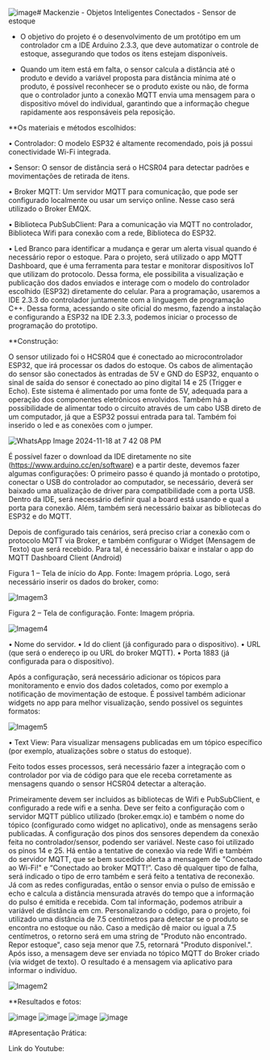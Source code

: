 ![image](https://github.com/user-attachments/assets/ccc22468-2b5c-4664-85c0-b16f0082d429)# Mackenzie - Objetos Inteligentes Conectados - Sensor de estoque 

- O objetivo do projeto é o desenvolvimento de um protótipo em um controlador cm a IDE Arduino 2.3.3, que deve automatizar o controle de estoque, assegurando que todos os itens estejam disponíveis.

- Quando um item está em falta, o sensor calcula a distância até o produto e devido a variável proposta para distância mínima até o produto, é possível reconhecer se o produto existe ou não, de forma que o controlador junto a conexão MQTT envia uma mensagem para o dispositivo móvel do individual, garantindo que a informação chegue rapidamente aos responsáveis pela reposição.
  
**Os materiais e métodos escolhidos:

•	Controlador: O modelo ESP32 é altamente recomendado, pois já possui 
conectividade Wi-Fi integrada.

•	Sensor: O sensor de distância será o HCSR04 para detectar padrões e movimentações de retirada de itens.

•	Broker MQTT: Um servidor MQTT para comunicação, que pode ser configurado localmente ou usar um serviço online. Nesse caso será utilizado o Broker EMQX.

•	Biblioteca PubSubClient: Para a comunicação via MQTT no controlador, Biblioteca Wifi para conexão com a rede, Biblioteca do ESP32.

•	Led Branco para identificar a mudança e gerar um alerta visual quando é necessário repor o estoque.
Para o projeto, será utilizado o app MQTT Dashboard, que é uma ferramenta para testar e monitorar dispositivos IoT que utilizam do protocolo. Dessa forma, ele possibilita a visualização e publicação dos dados enviados e interage com o modelo do controlador escolhido (ESP32) diretamente do celular.
Para a programação, usaremos a IDE 2.3.3 do controlador juntamente com a linguagem de programação C++. Dessa forma, acessando o site oficial do mesmo, fazendo a
instalação e configurando a ESP32 na IDE 2.3.3, podemos iniciar o processo de programação do prototipo.


**Construção:

O sensor utilizado foi o HCSR04 que é conectado ao microcontrolador ESP32, que irá processar os dados do estoque. Os cabos de alimentação do sensor são conectados às entradas de 5V e GND do ESP32, enquanto o sinal de saída do sensor é conectado ao pino digital 14 e 25 (Trigger e Echo). Este sistema é alimentado por uma fonte de 5V, adequada para a operação dos componentes eletrônicos envolvidos. Também há a possibilidade de alimentar todo o circuito através de um cabo USB direto de um computador, já que a ESP32 possui entrada para tal. Também foi inserido o led e as conexões com o jumper.

![WhatsApp Image 2024-11-18 at 7 42 08 PM](https://github.com/user-attachments/assets/b15e495c-731d-48e3-a4ca-2828edd62ab9)


É possível fazer o download da IDE diretamente no site (https://www.arduino.cc/en/software) e a partir deste, devemos fazer algumas configurações:
O primeiro passo é quando já montado o prototipo, conectar o USB do controlador ao computador, se necessário, deverá ser baixado uma atualização de driver para compatibilidade com a porta USB.
Dentro da IDE, será necessário definir qual a board está usando e qual a porta para conexão. Além, também será necessário baixar as bibliotecas do ESP32 e do MQTT.

 
Depois de configurado tais cenários, será preciso criar a conexão com o protocolo MQTT via Broker, e também configurar o Widget (Mensagem de Texto) que será recebido.
Para tal, é necessário baixar e instalar o app do MQTT Dashboard Client (Android)
 
Figura 1 – Tela de início do App. Fonte: Imagem própria.
Logo, será necessário inserir os dados do broker, como:

![Imagem3](https://github.com/user-attachments/assets/923f9689-e8da-4a51-a5b3-97139c4ee886)

 
Figura 2 – Tela de configuração. Fonte: Imagem própria.

![Imagem4](https://github.com/user-attachments/assets/8076b56d-21cc-43c3-8719-f88f85a7b537)

•	Nome do servidor.
•	Id do client (já configurado para o dispositivo).
•	URL (que será o endereço ip ou URL do broker MQTT).
•	Porta 1883 (já configurada para o dispositivo).

Após a configuração, será necessário adicionar os tópicos para monitoramento e envio dos dados coletados, como por exemplo a notificação de movimentação de estoque. 
É possivel também adicionar widgets no app para melhor visualização, sendo possivel os seguintes formatos:

 ![Imagem5](https://github.com/user-attachments/assets/b0e77c63-ca2d-4828-8868-1b596e1b1340)

•	Text View: Para visualizar mensagens publicadas em um tópico específico (por exemplo, atualizações sobre o status do estoque).

Feito todos esses processos, será necessário fazer a integração com o controlador por via de código para que ele receba corretamente as mensagens quando o sensor HCSR04 detectar a alteração.

Primeiramente devem ser incluidos as bibliotecas de Wifi e PubSubClient, e configurado a rede wifi e a senha. Deve ser feito a configuração com o servidor MQTT público utilizado 	(broker.emqx.io) e também o nome do tópico (configurado como widget no aplicativo), onde as mensagens serão publicadas.
A configuração dos pinos dos sensores dependem da conexão feita no controlador/sensor, podendo ser variável. Neste caso foi utilizado os pinos 14 e 25.
Há então a tentative de conexão via rede Wifi e também do servidor MQTT, que se bem sucedido alerta a mensagem de "Conectado ao Wi-Fi!" e “Conectado ao broker MQTT!”. Caso dê qualquer tipo de falha, será indicado o tipo de erro também e será feito a tentativa de reconexão.
Já com as redes configuradas, então o sensor envia o pulso de emissão e echo e calcula a distância mensurada através do tempo que a informação do pulso é emitida e recebida. Com tal informação, podemos atribuir a variável de distância em cm.
Personalizando o código, para o projeto, foi utilizado uma distância de 7.5 centímetros para detectar se o produto se encontra no estoque ou não. Caso a medição dê 	maior ou igual a 7.5 centímetros, o retorno será em uma string de "Produto não encontrado. Repor estoque", caso seja menor que 7.5, retornará "Produto disponível.".
Após isso, a mensagem deve ser enviada no tópico MQTT do Broker criado (via widget de texto). O resultado é a mensagem via aplicativo para informar o indivíduo.

![Imagem2](https://github.com/user-attachments/assets/f5043937-0e24-465e-86c1-be19169d0f44)


**Resultados e fotos:

![image](https://github.com/user-attachments/assets/c6b0a5ee-ae52-4756-864c-25215cb5e177)
![image](https://github.com/user-attachments/assets/cf440b28-cbe3-45bb-8b92-d9fbb868cf1d)
![image](https://github.com/user-attachments/assets/5c84e996-c701-4291-ac92-94d3a0487cd8)
![image](https://github.com/user-attachments/assets/2e60bbda-525a-490b-b7ac-66f02be6a441)


#Apresentação Prática: 

Link do Youtube: 




